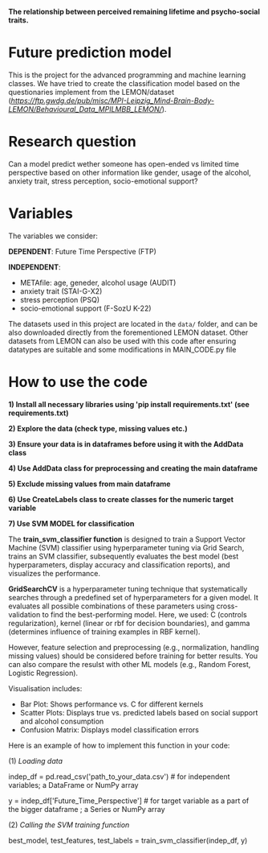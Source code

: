**The relationship between perceived remaining lifetime and psycho-social traits.**

# Future prediction model 
This is the project for the advanced programming and machine learning classes. We have tried to create the classification model 
based on the questionaries implement from the LEMON/dataset (*https://ftp.gwdg.de/pub/misc/MPI-Leipzig_Mind-Brain-Body-LEMON/Behavioural_Data_MPILMBB_LEMON/*).

# Research question
Can a model predict wether someone has open-ended vs limited time perspective based on other information like gender, usage of the alcohol, anxiety trait, stress perception, socio-emotional support?

# Variables
The variables we consider:

**DEPENDENT**: Future Time Perspective (FTP)

**INDEPENDENT**: 

- METAfile: age, geneder, alcohol usage (AUDIT)
- anxiety trait (STAI-G-X2)
- stress perception (PSQ)
- socio-emotional support (F-SozU K-22)

The datasets used in this project are located in the `data/` folder, and can be also downloaded directly from the forementioned LEMON dataset.
Other datasets from LEMON can also be used with this code after ensuring datatypes are suitable and some modifications in MAIN_CODE.py file

# How to use the code

**1) Install all necessary libraries using 'pip install requirements.txt' (see requirements.txt)**

**2) Explore the data (check type, missing values etc.)**

**3) Ensure your data is in dataframes before using it with the AddData class**

**4) Use AddData class for preprocessing and creating the main dataframe**

**5) Exclude missing values from main dataframe**

**6) Use CreateLabels class to create classes for the numeric target variable**

**7) Use SVM MODEL for classification**

The **train_svm_classifier function** is designed to train a Support Vector Machine (SVM) classifier using hyperparameter tuning via Grid Search, trains an SVM classifier, subsequently evaluates the best model (best hyperparameters, display accuracy and classification reports), and visualizes the performance.

**GridSearchCV** is a hyperparameter tuning technique that systematically searches through a predefined set of 
hyperparameters for a given model. It evaluates all possible combinations of these parameters using cross-validation to find the best-performing model. Here, we used: C (controls regularization), kernel (linear or rbf for decision    boundaries), and gamma (determines influence of training examples in RBF kernel).

However, feature selection and preprocessing (e.g., normalization, handling missing values) should be considered before training for better results. You can also compare   the resulst with other ML models (e.g., Random Forest, Logistic Regression).

Visualisation includes:

- Bar Plot: Shows performance vs. C for different kernels
- Scatter Plots: Displays true vs. predicted labels based on social support and alcohol consumption
- Confusion Matrix: Displays model classification errors

Here is an example of how to implement this function in your code:

(1) *Loading data*

indep_df = pd.read_csv('path_to_your_data.csv')  # for independent variables; a DataFrame or NumPy array

y = indep_df['Future_Time_Perspective']  # for target variable as a part of the bigger dataframe ; a Series or NumPy array

(2) *Calling the SVM training function*

best_model, test_features, test_labels = train_svm_classifier(indep_df, y)
